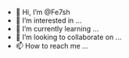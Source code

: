 - 👋 Hi, I’m @Fe7sh
- 👀 I’m interested in ...
- 🌱 I’m currently learning ...
- 💞️ I’m looking to collaborate on ...
- 📫 How to reach me ...

<!---
Fe7sh/Fe7sh is a ✨ special ✨ repository because its `README.md` (this file) appears on your GitHub profile.
You can click the Preview link to take a look at your changes.
--->
